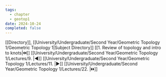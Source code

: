 ```yaml
---
tags:
  - chapter
  - geotop1
date: 2024-10-24
completed: false
---
```

[[Directory]], [[University/Undergraduate/Second Year/Geometric Topology 1/Geometric Topology 1|Subject Directory]]
[[1. Review of topology and intro to knots|🞀🞀]] [[University/Undergraduate/Second Year/Geometric Topology 1/Lectures/9. |◀]] [[University/Undergraduate/Second Year/Geometric Topology 1/Lectures/11. |▶]] [[University/Undergraduate/Second Year/Geometric Topology 1/Lectures/22. |🞂🞂]]
# 
## 
### 
